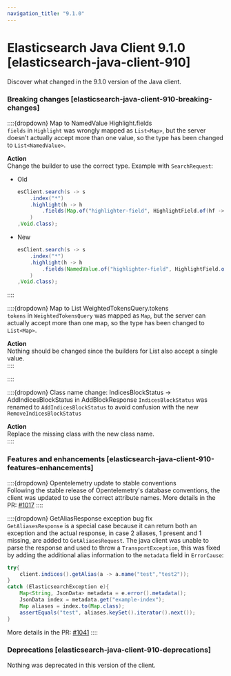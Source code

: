 ```yaml
---
navigation_title: "9.1.0"
---
```

# Elasticsearch Java Client 9.1.0 [elasticsearch-java-client-910]

Discover what changed in the 9.1.0 version of the Java client. 

### Breaking changes [elasticsearch-java-client-910-breaking-changes]

::::{dropdown} Map to NamedValue Highlight.fields  
`fields` in `Highlight` was wrongly mapped as `List<Map>`, but the server doesn't actually accept more than one value, so the type has been changed to `List<NamedValue>`.

**Action**<br> Change the builder to use the correct type.
Example with `SearchRequest`:
- Old
    ```java
    esClient.search(s -> s
        .index("*")
        .highlight(h -> h
            .fields(Map.of("highlighter-field", HighlightField.of(hf -> hf...)))
        )
    ,Void.class);
    ```
- New
    ```java
    esClient.search(s -> s
        .index("*")
        .highlight(h -> h
            .fields(NamedValue.of("highlighter-field", HighlightField.of(hf -> hf...)))
        )
    ,Void.class);
    ``` 

::::

::::{dropdown} Map to List<Map> WeightedTokensQuery.tokens  
`tokens` in `WeightedTokensQuery` was mapped as `Map`, but the server can actually accept more than one map, so the type has been changed to `List<Map>`.

**Action**<br> Nothing should be changed since the builders for List also accept a single value.  
::::

::::

::::{dropdown} Class name change: IndicesBlockStatus -> AddIndicesBlockStatus in AddBlockResponse
`IndicesBlockStatus` was renamed to `AddIndicesBlockStatus` to avoid confusion with the new `RemoveIndicesBlockStatus`

**Action**<br> Replace the missing class with the new class name.   
::::

### Features and enhancements [elasticsearch-java-client-910-features-enhancements]

::::{dropdown} Opentelemetry update to stable conventions   
Following the stable release of Opentelemetry's database conventions, the client was updated to use the correct attribute names.
More details in the PR: [#1017](https://github.com/elastic/elasticsearch-java/pull/1017)
::::

::::{dropdown} GetAliasResponse exception bug fix  
`GetAliasesResponse` is a special case because it can return both an exception and the actual response, in case 2 aliases, 1 present and 1 missing, are added to `GetAliasesRequest`. The java client was unable to parse the response and used to throw a `TransportException`, this was fixed by adding the additional alias information to the `metadata` field in `ErrorCause`:
```java
try{
    client.indices().getAlias(a -> a.name("test","test2"));
}
catch (ElasticsearchException e){
    Map<String, JsonData> metadata = e.error().metadata();
    JsonData index = metadata.get("example-index");
    Map aliases = index.to(Map.class);
    assertEquals("test", aliases.keySet().iterator().next());
}
```
More details in the PR: [#1041](https://github.com/elastic/elasticsearch-java/pull/1041)
::::

### Deprecations [elasticsearch-java-client-910-deprecations]

Nothing was deprecated in this version of the client. 
